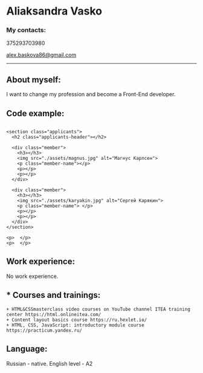 # Aliaksandra Vasko

### My contacts:
375293703980 

alex.baskova86@gmail.com
****************************

## About myself:
I want to change my profession and become a Front-End developer.

## Code example:
</head>
<body>
  <article class="article">
        <h1></h1>
<p></p>
<p></p>    

    <section class="applicants">
      <h2 class="applicants-header"></h2>

      <div class="member">
        <h3></h3>
        <img src="./assets/magnus.jpg" alt="Магнус Карлсен">
        <p class="member-name"></p>
        <p></p>
        <p></p>
      </div>

      <div class="member">
        <h3></h3>
        <img src="./assets/karyakin.jpg" alt="Сергей Карякин">
        <p class="member-name"> </p>
        <p></p>
        <p></p>
      </div>
    </section>
    
    <p>  </p>
    <p>  </p>
    
  </article>
</body>
</html>

## Work experience: 
No work experience.

## * Courses and trainings:
    + HTML&CSSmasterclass video courses on YouTube channel ITEA training center https://html.onlineitea.com/
    + Content layout basics course https://ru.hexlet.io/
    + HTML, CSS, JavaScript: introductory module course https://practicum.yandex.ru/

## Language:
Russian - native.
English level - A2
